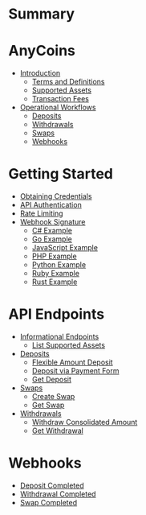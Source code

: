 # Summary

# AnyCoins

- [Introduction]()
  - [Terms and Definitions](./terms-and-definitions.md)
  - [Supported Assets](./supported-assets.md)
  - [Transaction Fees]()
- [Operational Workflows]()
  - [Deposits](./deposits.md)
  - [Withdrawals](./withdrawals.md)
  - [Swaps](./swaps.md)
  - [Webhooks](./webhooks.md)

# Getting Started

- [Obtaining Credentials](./developer/api/obtaining-credentials.md)
- [API Authentication](./developer/api/authentication.md)
- [Rate Limiting](./developer/api/rate-limiting.md)
- [Webhook Signature](./developer/webhooks/signature.md)
    - [C# Example](./developer/webhooks/signature/csharp.md)
    - [Go Example](./developer/webhooks/signature/go.md)
    - [JavaScript Example](./developer/webhooks/signature/javascript.md)
    - [PHP Example](./developer/webhooks/signature/php.md)
    - [Python Example](./developer/webhooks/signature/python.md)
    - [Ruby Example](./developer/webhooks/signature/ruby.md)
    - [Rust Example](./developer/webhooks/signature/rust.md)

# API Endpoints

- [Informational Endpoints]()
  - [List Supported Assets](./developer/info/list-supported-assets.md)
- [Deposits]()
  - [Flexible Amount Deposit](./developer/deposits/flexible.md)
  - [Deposit via Payment Form]()
  - [Get Deposit]()
- [Swaps]()
  - [Create Swap](./developer/swaps/create.md)
  - [Get Swap](./developer/swaps/get.md)
- [Withdrawals]()
  - [Withdraw Consolidated Amount]()
  - [Get Withdrawal]()

# Webhooks

- [Deposit Completed](./developer/webhooks/events/deposit-completed.md)
- [Withdrawal Completed]()
- [Swap Completed](./developer/webhooks/events/swap-completed.md)
